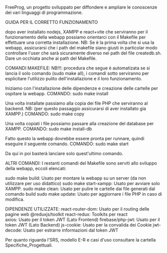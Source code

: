 FreeProg, un progetto sviluppato per diffondere e ampliare le conoscenze dei vari linguaggi di programmazione.

GUIDA PER IL CORRETTO FUNZIONAMENTO

dopo aver installato nodejs, XAMPP e react+vite che serviranno per il funzionamento della webapp
possiamo orientarci con il Makefile per effettuare una corretta installazione.
NB: Se è la prima volta che si usa la webapp, assicurarsi che i path del makefile siano giusti
in particolar modo controllare l'user che sarà sicuramente diverso nei path del file createdb.sh.
Dare un occhiata anche ai path del Makefile.

COMANDI MAKEFILE:
NB!!!: procedura che segue è automatizata se si lancia il solo comando (sudo make all), 
i comandi sotto serviranno per esplicitare l'utilizzo pulito dell'installazione e il loro
funzionamento.

Iniziamo con l'installazione delle dipendenze e creazione delle cartelle per ospitare la webapp.
COMANDO: sudo make install

Una volta installate passiamo alla copia dei file PHP che serviranno al backend.
NB: (per questo passaggio assicurarsi di aver installato gia XAMPP.)
COMANDO: sudo make copy

Una volta copiati i file possiamo passare alla creazione del database per XAMPP.
COMANDO: sudo make install-db

Fatto questo la webapp dovrebbe essere pronta per runnare, quindi eseguire il seguente comando.
COMANDO: sudo make start

Da qui in poi basterà lanciare solo quest'ultimo comando.

ALTRI COMANDI:
I restanti comandi del Makefile sono serviti allo sviluppo della webapp, eccoli elencati:

sudo make build: Usato per montare la webapp su un server (da non utilizzare per uso didattico)
sudo make start-xampp: Usato per avviare solo XAMPP.
sudo make clean: Usato per pulire le cartelle dai file generati dal comando build
sudo make update: Usato per aggiornare i file PHP in caso di modifica.

DIPENDENZE UTILIZZATE:
react-router-dom: Usato per il routing delle pagine web
@reduxjs/toolkit react-redux: Toolkits per react  
axios: Usato per il token JWT (Lato Frontend)
firebase/php-jwt: Usato per il token JWT (Lato Backend)
js-cookie: Usato per la convalida dei Cookie
jwt-decode: Usato per estrarre informazioni dal token JWT

Per quanto riguarda l'SRS, modello E-R e casi d'uso consultare la cartella Specifiche_Progettuali.